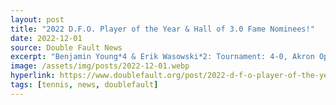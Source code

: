 ```yaml
---
layout: post
title: "2022 D.F.O. Player of the Year & Hall of 3.0 Fame Nominees!"
date: 2022-12-01
source: Double Fault News
excerpt: "Benjamin Young*4 & Erik Wasowski*2: Tournament: 4-0, Akron Open Doubles Champions (4-0). Key Matches: Defeated one-time Doubles Team of the Year Ron Novak and William Fox in opening round of Akron Open. Overall: 4-0"
image: /assets/img/posts/2022-12-01.webp
hyperlink: https://www.doublefault.org/post/2022-d-f-o-player-of-the-year-hall-of-3-0-fame-nominees
tags: [tennis, news, doublefault]
---
```

